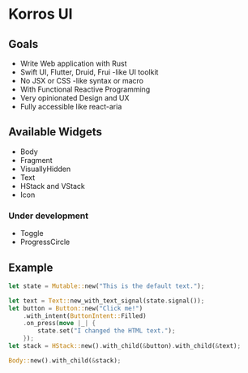 # Korros UI

## Goals

- Write Web application with Rust
- Swift UI, Flutter, Druid, Frui -like UI toolkit
- No JSX or CSS -like syntax or macro
- With Functional Reactive Programming
- Very opinionated Design and UX
- Fully accessible like react-aria

## Available Widgets

- Body
- Fragment
- VisuallyHidden
- Text
- HStack and VStack
- Icon

### Under development

- Toggle
- ProgressCircle

## Example

```rust
let state = Mutable::new("This is the default text.");

let text = Text::new_with_text_signal(state.signal());
let button = Button::new("Click me!")
    .with_intent(ButtonIntent::Filled)
    .on_press(move |_| {
        state.set("I changed the HTML text.");
    });
let stack = HStack::new().with_child(&button).with_child(&text);

Body::new().with_child(&stack);
```
